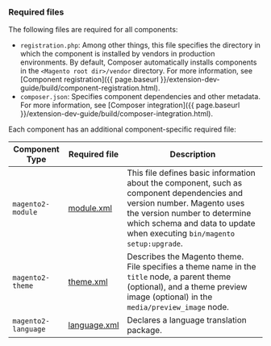 ### Required files

The following files are required for all components:

*  `registration.php`: Among other things, this file specifies the directory in which the component is installed by vendors in production environments. By default, Composer automatically installs components in the `<Magento root dir>/vendor` directory. For more information, see [Component registration]({{ page.baseurl }}/extension-dev-guide/build/component-registration.html).
*  `composer.json`: Specifies component dependencies and other metadata. For more information, see [Composer integration]({{ page.baseurl }}/extension-dev-guide/build/composer-integration.html).

Each component has an additional component-specific required file:

| Component Type | Required file | Description |
| --- | --- | --- |
| `magento2-module` | [module.xml]({{page.baseurl}}/architecture/archi_perspectives/components/modules/mod_depend.html#managing-module-dependencies) | This file defines basic information about the component, such as component dependencies and version number. Magento uses the version number to determine which schema and data to update when executing `bin/magento setup:upgrade`. |
| `magento2-theme` | [theme.xml]({{page.baseurl}}/frontend-dev-guide/themes/theme-create.html#fedg_create_theme_how-to_declare) | Describes the Magento theme. File specifies a theme name in the `title` node, a parent theme (optional), and a theme preview image (optional) in the `media/preview_image` node. |
| `magento2-language` | [language.xml]({{page.baseurl}}/config-guide/cli/config-cli-subcommands-i18n.html#m2devgde-xlate-files) | Declares a language translation package. |
